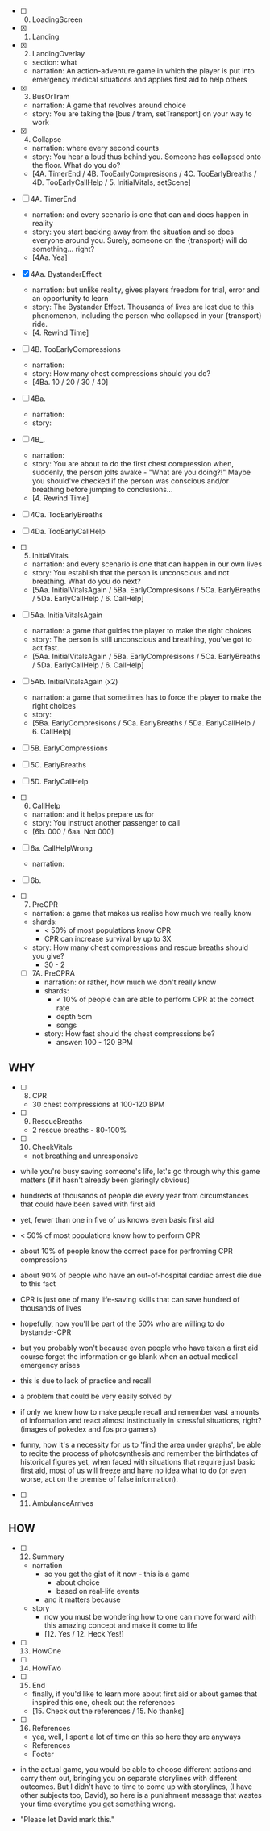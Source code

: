 
- [ ] 0. LoadingScreen
- [x] 1. Landing
- [x] 2. LandingOverlay
  - section: what
  - narration: An action-adventure game in which the player is put into emergency medical situations and applies first aid to help others
- [x] 3. BusOrTram
  - narration: A game that revolves around choice
  - story: You are taking the [bus / tram, setTransport] on your way to work
- [x] 4. Collapse
  - narration: where every second counts
  - story: You hear a loud thus behind you. Someone has collapsed onto the floor. What do you do?
  - [4A. TimerEnd / 4B. TooEarlyCompresisons / 4C. TooEarlyBreaths / 4D. TooEarlyCallHelp / 5. InitialVitals, setScene]
- [ ] 4A. TimerEnd
  - narration: and every scenario is one that can and does happen in reality
  - story: you start backing away from the situation and so does everyone around you. Surely, someone on the {transport} will do something... right?
  - [4Aa. Yea]
- [x] 4Aa. BystanderEffect
  - narration: but unlike reality, gives players freedom for trial, error and an opportunity to learn
  - story: The Bystander Effect. Thousands of lives are lost due to this phenomenon, including the person who collapsed in your {transport} ride.
  - [4. Rewind Time]
- [ ] 4B. TooEarlyCompressions
  - narration: 
  - story: How many chest compressions should you do?
  - [4Ba. 10 / 20 / 30 / 40]
- [ ] 4Ba. 
  - narration:
  - story: 
- [ ] 4B_. 
  - narration: 
  - story: You are about to do the first chest compression when, suddenly, the person jolts awake - "What are you doing?!" Maybe you should've checked if the person was conscious and/or breathing before jumping to conclusions...
  - [4. Rewind Time]
- [ ] 4Ca. TooEarlyBreaths
- [ ] 4Da. TooEarlyCallHelp
- [ ] 5. InitialVitals
  - narration: and every scenario is one that can happen in our own lives
  - story: You establish that the person is unconscious and not breathing. What do you do next?
  - [5Aa. InitialVitalsAgain / 5Ba. EarlyCompresisons / 5Ca. EarlyBreaths / 5Da. EarlyCallHelp / 6. CallHelp]
- [ ] 5Aa. InitialVitalsAgain
  - narration: a game that guides the player to make the right choices
  - story: The person is still unconscious and breathing, you've got to act fast.
  - [5Aa. InitialVitalsAgain / 5Ba. EarlyCompresisons / 5Ca. EarlyBreaths / 5Da. EarlyCallHelp / 6. CallHelp]
- [ ] 5Ab. InitialVitalsAgain (x2)
  - narration: a game that sometimes has to force the player to make the right choices
  - story: 
  - [5Ba. EarlyCompresisons / 5Ca. EarlyBreaths / 5Da. EarlyCallHelp / 6. CallHelp]
- [ ] 5B. EarlyCompressions
- [ ] 5C. EarlyBreaths
- [ ] 5D. EarlyCallHelp
- [ ] 6. CallHelp
  - narration: and it helps prepare us for 
  - story: You instruct another passenger to call
  - [6b. 000 / 6aa. Not 000]
- [ ] 6a. CallHelpWrong
  - narration: 
- [ ] 6b. 

- [ ] 7. PreCPR
  - narration: a game that makes us realise how much we really know
  - shards:
    - < 50% of most populations know CPR
    - CPR can increase survival by up to 3X
  - story: How many chest compressions and rescue breaths should you give?
    - 30 - 2
  - [ ] 7A. PreCPRA
    - narration: or rather, how much we don't really know
    - shards:
      - < 10% of people can are able to perform CPR at the correct rate
      - depth 5cm
      - songs
    - story: How fast should the chest compressions be?
      - answer: 100 - 120 BPM
## WHY
- [ ] 8. CPR
  - 30 chest compressions at 100-120 BPM
- [ ] 9. RescueBreaths
  - 2 rescue breaths - 80-100%
- [ ] 10. CheckVitals
  - not breathing and unresponsive

- while you're busy saving someone's life, let's go through why this game matters (if it hasn't already been glaringly obvious)

- hundreds of thousands of people die every year from circumstances that could have been saved with first aid
- yet, fewer than one in five of us knows even basic first aid
- < 50% of most populations know how to perform CPR
- about 10% of people know the correct pace for perfroming CPR compressions
- about 90% of people who have an out-of-hospital cardiac arrest die due to this fact
- CPR is just one of many life-saving skills that can save hundred of thousands of lives

- hopefully, now you'll be part of the 50% who are willing to do bystander-CPR
- but you probably won't because even people who have taken a first aid course forget the information or go blank when an actual medical emergency arises
- this is due to lack of practice and recall
- a problem that could be very easily solved by
- if only we knew how to make people recall and remember vast amounts of information and react almost instinctually in stressful situations, right? (images of pokedex and fps pro gamers)
- funny, how it's a necessity for us to 'find the area under graphs', be able to recite the process of photosynthesis and remember the birthdates of historical figures yet, when faced with situations that require just basic first aid, most of us will freeze and have no idea what to do (or even worse, act on the premise of false information).



- [ ] 11. AmbulanceArrives
## HOW
- [ ] 12. Summary
  - narration
    - so you get the gist of it now - this is a game
      - about choice
      - based on real-life events
    - and it matters because
  - story
    - now you must be wondering how to one can move forward with this amazing concept and make it come to life
    - [12. Yes / 12. Heck Yes!]
- [ ] 13. HowOne
- [ ] 14. HowTwo
- [ ] 15. End
  - finally, if you'd like to learn more about first aid or about games that inspired this one, check out the references
  - [15. Check out the references / 15. No thanks]
- [ ] 16. References
  - yea, well, I spent a lot of time on this so here they are anyways
  - References
  - Footer




- in the actual game, you would be able to choose different actions and carry them out, bringing you on separate storylines with different outcomes. But I didn't have to time to come up with storylines, (I have other subjects too, David), so here is a punishment message that wastes your time everytime you get something wrong.

- "Please let David mark this."